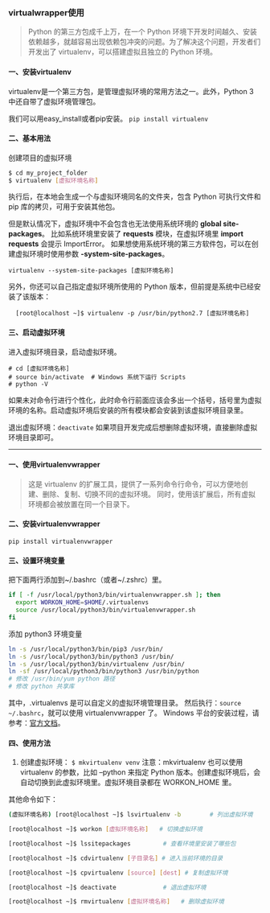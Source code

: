 ### virtualwrapper使用
>Python 的第三方包成千上万，在一个 Python 环境下开发时间越久、安装依赖越多，就越容易出现依赖包冲突的问题。为了解决这个问题，开发者们开发出了 virtualenv，可以搭建虚拟且独立的 Python 环境。

#### 一、安装virtualenv

virtualenv是一个第三方包，是管理虚拟环境的常用方法之一。此外，Python 3 中还自带了虚拟环境管理包。

我们可以用easy_install或者pip安装。
`pip install virtualenv`
#### 二、基本用法

创建项目的虚拟环境
```bash
$ cd my_project_folder
$ virtualenv [虚拟环境名称]
```
执行后，在本地会生成一个与虚拟环境同名的文件夹，包含 Python 可执行文件和 pip 库的拷贝，可用于安装其他包。

但是默认情况下，虚拟环境中不会包含也无法使用系统环境的 **global site-packages**。
比如系统环境里安装了 **requests** 模块，在虚拟环境里 **import requests** 会提示 ImportError。
如果想使用系统环境的第三方软件包，可以在创建虚拟环境时使用参数 **-system-site-packages**。

`virtualenv --system-site-packages [虚拟环境名称]`

另外，你还可以自己指定虚拟环境所使用的 Python 版本，但前提是系统中已经安装了该版本：

`  [root@localhost ~]$ virtualenv -p /usr/bin/python2.7 [虚拟环境名称]`

#### 三、启动虚拟环境

进入虚拟环境目录，启动虚拟环境。
```
# cd [虚拟环境名称]
# source bin/activate  # Windows 系统下运行 Scripts
# python -V
```

如果未对命令行进行个性化，此时命令行前面应该会多出一个括号，括号里为虚拟环境的名称。启动虚拟环境后安装的所有模块都会安装到该虚拟环境目录里。

退出虚拟环境：`deactivate`
如果项目开发完成后想删除虚拟环境，直接删除虚拟环境目录即可。

------------------------------------------------------------------------------------------------------------------------------------------------

#### 一、使用virtualenvwrapper
>这是 virtualenv 的扩展工具，提供了一系列命令行命令，可以方便地创建、删除、复制、切换不同的虚拟环境。
同时，使用该扩展后，所有虚拟环境都会被放置在同一个目录下。

#### 二、安装virtualenvwrapper
  `pip install virtualenvwrapper`

#### 三、设置环境变量
  把下面两行添加到~/.bashrc（或者~/.zshrc）里。

  ```bash
  if [ -f /usr/local/python3/bin/virtualenvwrapper.sh ]; then
    export WORKON_HOME=$HOME/.virtualenvs
    source /usr/local/python3/bin/virtualenvwrapper.sh
  fi
  ```

  添加 python3 环境变量
  ```bash
  ln -s /usr/local/python3/bin/pip3 /usr/bin/
  ln -s /usr/local/python3/bin/python3 /usr/bin/
  ln -s /usr/local/python3/bin/virtualenv /usr/bin/
  ln -sf /usr/local/python3/bin/python3 /usr/bin/python
  # 修改 /usr/bin/yum python 路径
  # 修改 python 共享库
  ```

  其中，.virtualenvs 是可以自定义的虚拟环境管理目录。
  然后执行：`source ~/.bashrc`，就可以使用 virtualenvwrapper 了。
  Windows 平台的安装过程，请参考：[官方文档](https://virtualenvwrapper.readthedocs.io/en/latest/install.html)。

#### 四、使用方法

1. 创建虚拟环境：
`$ mkvirtualenv venv`
注意：mkvirtualenv 也可以使用 virtualenv 的参数，比如 –python 来指定 Python 版本。创建虚拟环境后，会自动切换到此虚拟环境里。虚拟环境目录都在 WORKON_HOME 里。

其他命令如下：
```bash
(虚拟环境名称) [root@localhost ~]$ lsvirtualenv -b        # 列出虚拟环境

[root@localhost ~]$ workon [虚拟环境名称]   # 切换虚拟环境

[root@localhost ~]$ lssitepackages         # 查看环境里安装了哪些包

[root@localhost ~]$ cdvirtualenv [子目录名] # 进入当前环境的目录

[root@localhost ~]$ cpvirtualenv [source] [dest] # 复制虚拟环境

[root@localhost ~]$ deactivate             # 退出虚拟环境

[root@localhost ~]$ rmvirtualenv [虚拟环境名称]   # 删除虚拟环境
```




